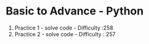 # Basic to Advance - Python 
1) Practice 1 - solve code - Difficulty :258
2) Practice 2 - solve code - Difficulty : 257
